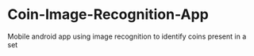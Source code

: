 # Coin-Image-Recognition-App
Mobile android app using image recognition to identify coins present in a set

